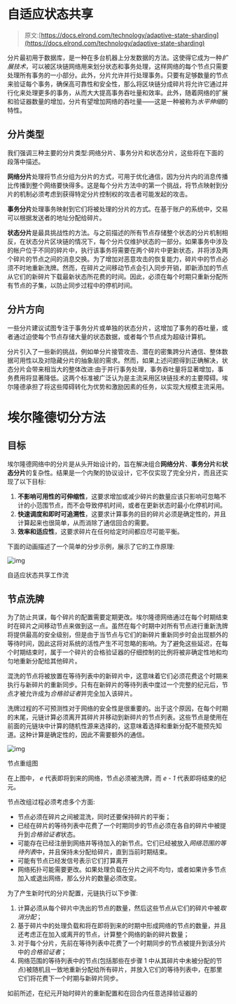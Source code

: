 # 自适应状态共享

> 原文:[https://docs.elrond.com/technology/adaptive-state-sharding](https://docs.elrond.com/technology/adaptive-state-sharding)

 分片最初用于数据库，是一种在多台机器上分发数据的方法。这使得它成为一种*扩展技术*，可以被区块链网络用来划分状态和事务处理，这样网络的每个节点只需要处理所有事务的一小部分。此外，分片允许并行处理事务。只要有足够数量的节点来验证每个事务，确保高可靠性和安全性，那么将区块链分成碎片将允许它通过并行化来处理更多的事务，从而大大提高事务吞吐量和效率。此外，随着网络的扩展和验证器数量的增加，分片有望增加网络的吞吐量——这是一种被称为*水平伸缩*的特性。

## **分片类型**

我们强调三种主要的分片类型:网络分片、事务分片和状态分片，这些将在下面的段落中描述。

**网络分片**处理将节点分组为分片的方式，可用于优化通信，因为分片内的消息传播比传播到整个网络要快得多。这是每个分片方法中的第一个挑战，将节点映射到分片的机制必须考虑到获得特定分片控制权的攻击者可能发起的攻击。

**事务分片**处理事务映射到它们将被处理的分片的方式。在基于账户的系统中，交易可以根据发送者的地址分配给碎片。

**状态分片**是最具挑战性的方法。与之前描述的所有节点存储整个状态的分片机制相反，在状态分片区块链的情况下，每个分片仅维护状态的一部分。如果事务中涉及的帐户位于不同的碎片中，执行该事务将需要在两个碎片中更新状态，并将涉及两个碎片的节点之间的消息交换。为了增加对恶意攻击的恢复能力，碎片中的节点必须不时地重新洗牌。然而，在碎片之间移动节点会引入同步开销，即新添加的节点从它们的新碎片下载最新状态所花费的时间。因此，必须在每个时期只重新分配所有节点的子集，以防止同步过程中的停机时间。

## **分片方向**

一些分片建议试图专注于事务分片或单独的状态分片，这增加了事务的吞吐量，或者通过迫使每个节点存储大量的状态数据，或者每个节点成为超级计算机。

分片引入了一些新的挑战，例如单分片接管攻击、潜在的密集跨分片通信、整体数据可用性以及对隐藏分片的抽象层的需求。然而，如果上述问题得到正确解决，状态分片会带来相当大的整体改进:由于并行事务处理，事务吞吐量将显著增加，事务费用将显著降低。这两个标准被广泛认为是主流采用区块链技术的主要障碍。埃尔隆德承担了将这些障碍转化为优势和激励因素的任务，以实现大规模主流采用。

# **埃尔隆德切分方法**

## **目标**

埃尔隆德网络中的分片是从头开始设计的，旨在解决组合**网络分片**、**事务分片**和**状态分片**的复杂性。结果是一个内聚的协议设计，它不仅实现了完全分片，而且还实现了以下目标:

1.  **不影响可用性的可伸缩性**，这要求增加或减少碎片的数量应该只影响可忽略不计的小范围节点，而不会导致停机时间，或者在更新状态时最小化停机时间。
2.  **快速调度和即时可追溯性**，这要求计算事务的目的碎片必须是确定性的，并且计算起来也很简单，从而消除了通信回合的需要。
3.  **效率和适应性**，这要求碎片在任何给定时间都应尽可能平衡。

下面的动画描述了一个简单的分步示例，展示了它的工作原理:

![img](../Images/1202be52321f32a5875f4b89a188acc3.png)

自适应状态共享工作流

## 节点洗牌

为了防止共谋，每个碎片的配置需要定期更改。埃尔隆德网络通过在每个时期结束时在碎片之间移动节点来做到这一点。虽然在每个时期中对所有节点进行重新洗牌将提供最高的安全级别，但是由于当节点与它们的新碎片重新同步时会出现额外的等待时间，因此这将对系统的活性产生不可忽略的影响。为了避免这些延迟，在每个时期结束时，属于一个碎片的合格验证器的仔细控制的比例将被非确定性地和均匀地重新分配给其他碎片。

混洗的节点将被放置在等待列表中的新碎片中，这意味着它们必须花费这个时期来执行与新碎片的重新同步。只有在新碎片的等待列表中度过一个完整的纪元后，节点才被允许成为*合格验证者*并完全加入该碎片。

洗牌过程的不可预测性对于网络的安全性是很重要的。出于这个原因，在每个时期的末尾，元链计算必须离开其碎片并移动到新碎片的节点列表。这些节点是使用在前面的元链块中计算的随机性源来选择的，这意味着选择和重新分配不能预先知道。这种计算是确定性的，因此不需要额外的通信。

![img](../Images/b5e0fb4224d02a85bcf7aab992040a30.png)

节点重组图

在上图中， *e* 代表即将到来的网络，节点必须被洗牌，而 *e - 1* 代表即将结束的纪元。

节点改组过程必须考虑多个方面:

*   节点必须在碎片之间被混洗，同时还要保持碎片的平衡；
*   已经在碎片的等待列表中花费了一个时期同步的节点必须在各自的碎片中被提升到*合格验证者*状态。
*   可能存在已经注册到网络并等待加入的新节点。它们已经被放入*网络范围的等待列表*中，并且保持未分配给碎片，直到当前时期结束。
*   可能有节点已经发信号表示它们打算离开
*   网络拓扑可能需要更改。如果处理负载在分片之间不均匀，或者如果许多节点加入或退出网络，那么分片的数量必须改变。

为了产生新时代的分片配置，元链执行以下步骤:

1.  计算必须从每个碎片中洗出的节点的数量，然后这些节点从它们的碎片中被*取消分配*；
2.  基于碎片中的处理负载和将在即将到来的时期中形成网络的节点的数量，并且还考虑正在加入或离开的节点，计算整个网络的新的碎片数量；
3.  对于每个分片，先前在等待列表中花费了一个时期同步的节点被提升到该分片中的*合格验证者*；
4.  网络范围的等待列表中的节点(包括那些在步骤 1 中从其碎片中未被分配的节点)被随机且一致地重新分配给所有碎片，并放入它们的等待列表中，在那里它们将花费下一个时期与新碎片同步。

如前所述，在纪元开始时碎片的重新配置和在回合内任意选择验证器的